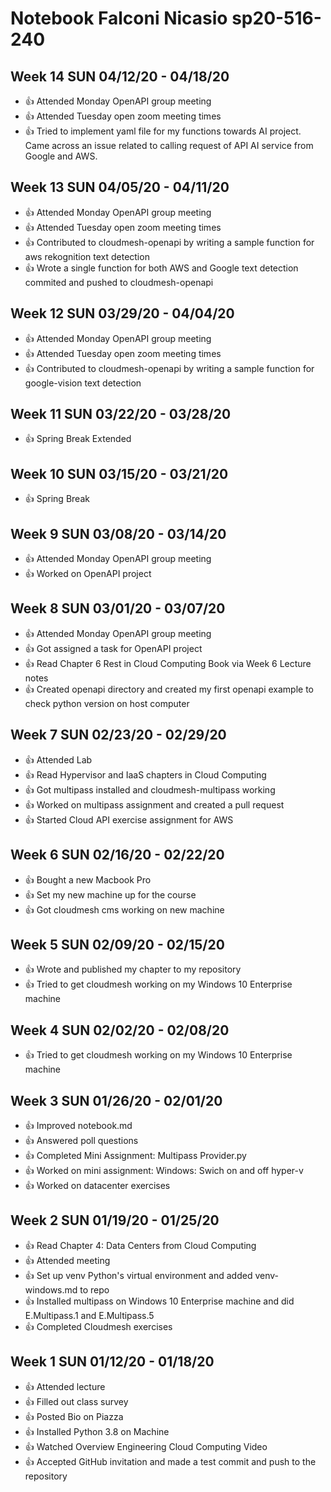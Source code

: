 # Notebook Falconi Nicasio sp20-516-240

## Week 14 SUN 04/12/20 - 04/18/20

* :+1: Attended Monday OpenAPI group meeting
* :+1: Attended Tuesday open zoom meeting times
* :+1: Tried to implement yaml file for my functions towards AI project. Came across an issue related to calling request 
of API AI service from Google and AWS.

## Week 13 SUN 04/05/20 - 04/11/20

* :+1: Attended Monday OpenAPI group meeting
* :+1: Attended Tuesday open zoom meeting times
* :+1: Contributed to cloudmesh-openapi by writing a sample function for aws rekognition text detection
* :+1: Wrote a single function for both AWS and Google text detection commited and pushed to cloudmesh-openapi

## Week 12 SUN 03/29/20 - 04/04/20

* :+1: Attended Monday OpenAPI group meeting
* :+1: Attended Tuesday open zoom meeting times
* :+1: Contributed to cloudmesh-openapi by writing a sample function for google-vision text detection

## Week 11 SUN 03/22/20 - 03/28/20

* :+1: Spring Break Extended

## Week 10 SUN 03/15/20 - 03/21/20

* :+1: Spring Break

## Week 9 SUN 03/08/20 - 03/14/20

* :+1: Attended Monday OpenAPI group meeting
* :+1: Worked on OpenAPI project

## Week 8 SUN 03/01/20 - 03/07/20

* :+1: Attended Monday OpenAPI group meeting
* :+1: Got assigned a task for OpenAPI project
* :+1: Read Chapter 6 Rest in Cloud Computing Book via Week 6 Lecture notes
* :+1: Created openapi directory and created my first openapi example to check python version on host computer

## Week 7 SUN 02/23/20 - 02/29/20

* :+1: Attended Lab
* :+1: Read Hypervisor and IaaS chapters in Cloud Computing
* :+1: Got multipass installed and cloudmesh-multipass working
* :+1: Worked on multipass assignment and created a pull request
* :+1: Started Cloud API exercise assignment for AWS

## Week 6 SUN 02/16/20 - 02/22/20

* :+1: Bought a new Macbook Pro
* :+1: Set my new machine up for the course
* :+1: Got cloudmesh cms working on new machine

## Week 5 SUN 02/09/20 - 02/15/20

* :+1: Wrote and published my chapter to my repository
* :+1: Tried to get cloudmesh working on my Windows 10 Enterprise machine

## Week 4 SUN 02/02/20 - 02/08/20

* :+1: Tried to get cloudmesh working on my Windows 10 Enterprise machine

## Week 3 SUN 01/26/20 - 02/01/20

* :+1: Improved notebook.md
* :+1: Answered poll questions
* :+1: Completed Mini Assignment: Multipass Provider.py
* :+1: Worked on mini assignment: Windows: Swich on and off hyper-v
* :+1: Worked on datacenter exercises

## Week 2 SUN 01/19/20 - 01/25/20

* :+1: Read Chapter 4: Data Centers from Cloud Computing
* :+1: Attended meeting
* :+1: Set up venv Python's virtual environment and added venv-windows.md to repo
* :+1: Installed multipass on Windows 10 Enterprise machine and did E.Multipass.1 and E.Multipass.5
* :+1: Completed Cloudmesh exercises

## Week 1 SUN 01/12/20 - 01/18/20

* :+1: Attended lecture
* :+1: Filled out class survey
* :+1: Posted Bio on Piazza
* :+1: Installed Python 3.8 on Machine
* :+1: Watched Overview Engineering Cloud Computing Video
* :+1: Accepted GitHub invitation and made a test commit and push to the repository 
